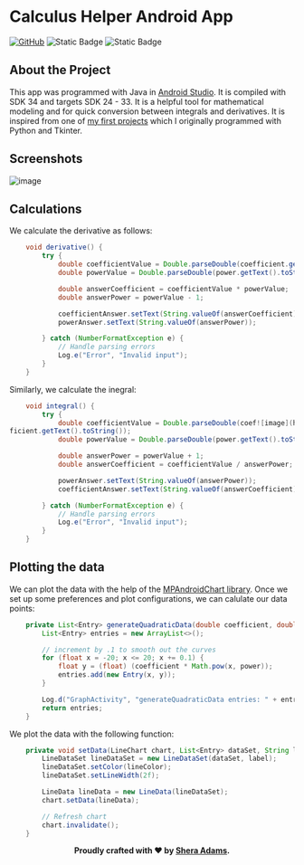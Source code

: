 # Calculus Helper Android App

[![GitHub](https://img.shields.io/github/license/sheraadams/Calculus-Helper-Android-App)](https://img.shields.io/github/license/sheraadams/Calculus-Helper-Android-App) 
![Static Badge](https://img.shields.io/badge/MP%20Android%20-%20Chart%20-%20blue?link=https%3A%2F%2Fgithub.com%2FPhilJay%2FMPAndroidChart)
![Static Badge](https://img.shields.io/badge/Android%20-%20Studio%20-%20purple?link=https%3A%2F%2Fdeveloper.android.com%2Fstudio)

## About the Project
This app was programmed with Java in [Android Studio](https://developer.android.com/studio). It is compiled with SDK 34 and targets SDK 24 - 33. It is a helpful tool for mathematical modeling and for quick conversion between integrals and derivatives. It is inspired from one of [my first projects](https://github.com/sheraadams/Simple-RSA-Mesage-Encryption) which I originally programmed with Python and Tkinter. 

## Screenshots

![image](https://github.com/sheraadams/Calculus-Helper/assets/110789514/c68e6bb3-9d66-4b04-8282-a326a5ef9337)


## Calculations

We calculate the derivative as follows: 
```java
    void derivative() {
        try {
            double coefficientValue = Double.parseDouble(coefficient.getText().toString());
            double powerValue = Double.parseDouble(power.getText().toString());

            double answerCoefficient = coefficientValue * powerValue;
            double answerPower = powerValue - 1;

            coefficientAnswer.setText(String.valueOf(answerCoefficient));
            powerAnswer.setText(String.valueOf(answerPower));

        } catch (NumberFormatException e) {
            // Handle parsing errors
            Log.e("Error", "Invalid input");
        }
    }
```
Similarly, we calculate the inegral:
```java
    void integral() {
        try {
            double coefficientValue = Double.parseDouble(coef![image](https://github.com/sheraadams/Calculus-Helper/assets/110789514/7ec2e5ae-b240-45d3-96c4-b8b71f18b56e)
ficient.getText().toString());
            double powerValue = Double.parseDouble(power.getText().toString());

            double answerPower = powerValue + 1;
            double answerCoefficient = coefficientValue / answerPower;

            powerAnswer.setText(String.valueOf(answerPower));
            coefficientAnswer.setText(String.valueOf(answerCoefficient));

        } catch (NumberFormatException e) {
            // Handle parsing errors
            Log.e("Error", "Invalid input");
        }
    }
```
## Plotting the data

We can plot the data with the help of the [MPAndroidChart library](https://github.com/PhilJay/MPAndroidChart/tree/master). Once we set up some preferences and plot configurations, we can calulate our data points: 
```java
    private List<Entry> generateQuadraticData(double coefficient, double power) {
        List<Entry> entries = new ArrayList<>();

        // increment by .1 to smooth out the curves
        for (float x = -20; x <= 20; x += 0.1) {
            float y = (float) (coefficient * Math.pow(x, power));
            entries.add(new Entry(x, y));
        }

        Log.d("GraphActivity", "generateQuadraticData entries: " + entries);
        return entries;
    }
```

We plot the data with the following function: 
```java
    private void setData(LineChart chart, List<Entry> dataSet, String label, int lineColor) {
        LineDataSet lineDataSet = new LineDataSet(dataSet, label);
        lineDataSet.setColor(lineColor);
        lineDataSet.setLineWidth(2f);

        LineData lineData = new LineData(lineDataSet);
        chart.setData(lineData);

        // Refresh chart
        chart.invalidate();
    }
```

<div style="text-align: center;">
  <p><strong>Proudly crafted with ❤️ by <a href="https://github.com/sheraadams" target="_blank">Shera Adams</a>.</strong></p>
</div>
